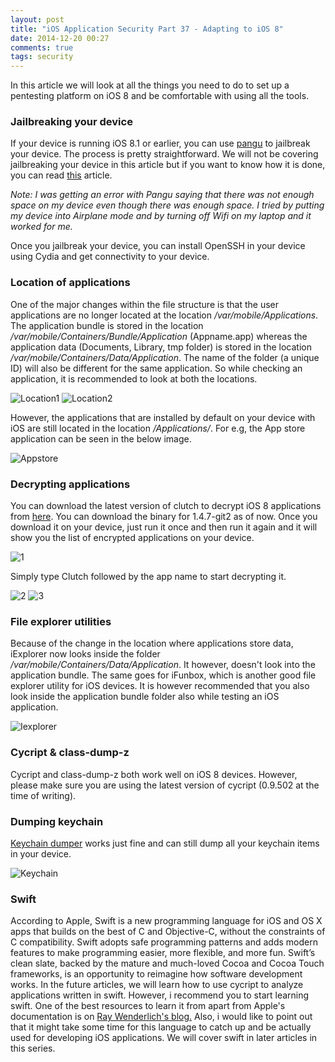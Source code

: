 ```yaml
---
layout: post
title: "iOS Application Security Part 37 - Adapting to iOS 8"
date: 2014-12-20 00:27
comments: true
tags: security
---
```


In this article we will look at all the things you need to do to set up a pentesting platform on iOS 8 and be comfortable with using all the tools.

### Jailbreaking your device

If your device is running iOS 8.1 or earlier, you can use [pangu](http://en.pangu.io/) to jailbreak your device. The process is pretty straightforward. We will not be covering jailbreaking your device in this article but if you want to know how it is done, you can read [this](http://www.redmondpie.com/how-to-jailbreak-ios-8.1-untethered-using-pangu8/) article.

<!-- more -->

_Note: I was getting an error with Pangu saying that there was not enough space on my device even though there was enough space. I tried by putting my device into Airplane mode and by turning off Wifi on my laptop and it worked for me._

Once you jailbreak your device, you can install OpenSSH in your device using Cydia and get connectivity to your device.

### Location of applications

One of the major changes within the file structure is that the user applications are no longer located at the location _/var/mobile/Applications_. The application bundle is stored in the location _/var/mobile/Containers/Bundle/Application_ (Appname.app) whereas the application data (Documents, Library, tmp folder) is stored in the location _/var/mobile/Containers/Data/Application_. The name of the folder (a unique ID) will also be different for the same application. So while checking an application, it is recommended to look at both the locations.

![Location1]({{site.baseurl}}/images/posts/ios37//location1.png) ![Location2]({{site.baseurl}}/images/posts/ios37//location2.png)

However, the applications that are installed by default on your device with iOS are still located in the location _/Applications/_. For e.g, the App store application can be seen in the below image.

![Appstore]({{site.baseurl}}/images/posts/ios37//appstore.png)

### Decrypting applications

You can download the latest version of clutch to decrypt iOS 8 applications from [here](https://github.com/KJCracks/Clutch/releases). You can download the binary for 1.4.7-git2 as of now. Once you download it on your device, just run it once and then run it again and it will show you the list of encrypted applications on your device.

![1]({{site.baseurl}}/images/posts/ios37//1.png)

Simply type Clutch followed by the app name to start decrypting it.

![2]({{site.baseurl}}/images/posts/ios37//2.png) ![3]({{site.baseurl}}/images/posts/ios37//3.png)

### File explorer utilities

Because of the change in the location where applications store data, iExplorer now looks inside the folder _/var/mobile/Containers/Data/Application_. It however, doesn't look into the application bundle. The same goes for iFunbox, which is another good file explorer utility for iOS devices. It is however recommended that you also look inside the application bundle folder also while testing an iOS application.

![Iexplorer]({{site.baseurl}}/images/posts/ios37//iexplorer.png)

### Cycript & class-dump-z

Cycript and class-dump-z both work well on iOS 8 devices. However, please make sure you are using the latest version of cycript (0.9.502 at the time of writing).

### Dumping keychain

[Keychain dumper](https://github.com/ptoomey3/Keychain-Dumper) works just fine and can still dump all your keychain items in your device.

![Keychain]({{site.baseurl}}/images/posts/ios37//keychain.png)

### Swift

According to Apple, Swift is a new programming language for iOS and OS X apps that builds on the best of C and Objective-C, without the constraints of C compatibility. Swift adopts safe programming patterns and adds modern features to make programming easier, more flexible, and more fun. Swift’s clean slate, backed by the mature and much-loved Cocoa and Cocoa Touch frameworks, is an opportunity to reimagine how software development works. In the future articles, we will learn how to use cycript to analyze applications written in swift. However, i recommend you to start learning swift. One of the best resources to learn it from apart from Apple's documentation is on [Ray Wenderlich's blog.](http://www.raywenderlich.com/74438/swift-tutorial-a-quick-start) Also, i would like to point out that it might take some time for this language to catch up and be actually used for developing iOS applications. We will cover swift in later articles in this series.